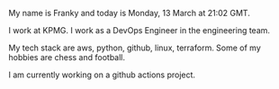 My name is Franky and today is Monday, 13 March at 21:02 GMT. 

I work at KPMG. I work as a DevOps Engineer in the engineering team.

My tech stack are aws, python, github, linux, terraform. Some of my hobbies are chess and football.

I am currently working on a github actions project.